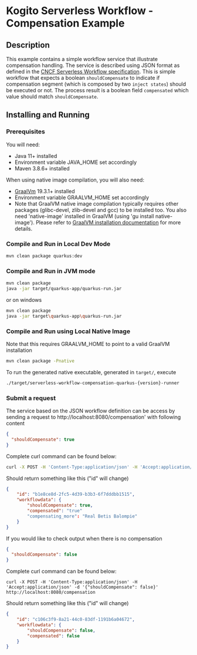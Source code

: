 # Kogito Serverless Workflow - Compensation Example

## Description

This example contains a simple workflow service that illustrate compensation handling. 
The service is described using JSON format as defined in the 
[CNCF Serverless Workflow specification](https://github.com/serverlessworkflow/specification).
This is simple workflow that expects a boolean `shouldCompensate` to indicate if compensation segment (which is composed by two `inject states`) should be executed or not.
The process result is a boolean field `compensated` which value should match `shouldCompensate`. 

## Installing and Running

### Prerequisites
 
You will need:
  - Java 11+ installed
  - Environment variable JAVA_HOME set accordingly
  - Maven 3.8.6+ installed

When using native image compilation, you will also need: 
  - [GraalVm](https://www.graalvm.org/downloads/) 19.3.1+ installed
  - Environment variable GRAALVM_HOME set accordingly
  - Note that GraalVM native image compilation typically requires other packages (glibc-devel, zlib-devel and gcc) to be installed too.  You also need 'native-image' installed in GraalVM (using 'gu install native-image'). Please refer to [GraalVM installation documentation](https://www.graalvm.org/docs/reference-manual/aot-compilation/#prerequisites) for more details.

### Compile and Run in Local Dev Mode

```sh
mvn clean package quarkus:dev
```

### Compile and Run in JVM mode

```sh
mvn clean package 
java -jar target/quarkus-app/quarkus-run.jar
```

or on windows

```sh
mvn clean package
java -jar target\quarkus-app\quarkus-run.jar
```

### Compile and Run using Local Native Image
Note that this requires GRAALVM_HOME to point to a valid GraalVM installation

```sh
mvn clean package -Pnative
```
  
To run the generated native executable, generated in `target/`, execute

```sh
./target/serverless-workflow-compensation-quarkus-{version}-runner
```

### Submit a request

The service based on the JSON workflow definition can be access by sending a request to http://localhost:8080/compensation'
with following content 

```json
{
  "shouldCompensate": true
}
```

Complete curl command can be found below:

```sh
curl -X POST -H 'Content-Type:application/json' -H 'Accept:application/json' -d '{"shouldCompensate": true}' http://localhost:8080/compensation
```

Should return something like this ("id" will change)

```json
{
    "id": "b1e8ce8d-2fc5-4d39-b3b3-6f7dddbb1515",
    "workflowdata": {
        "shouldCompensate": true,
        "compensated": "true"
        "compensating_more": "Real Betis Balompie"
    }
}
```

If you would like to check output when there is no compensation

```json
{
  "shouldCompensate": false
}
```

Complete curl command can be found below:

```text
curl -X POST -H 'Content-Type:application/json' -H 'Accept:application/json' -d '{"shouldCompensate": false}' http://localhost:8080/compensation
```

Should return something like this ("id" will change)

```json
{
    "id": "c106c3f9-8a21-44c0-83df-1191b6a04672",
    "workflowdata": {
        "shouldCompensate": false,
        "compensated": false
    }
}
```
